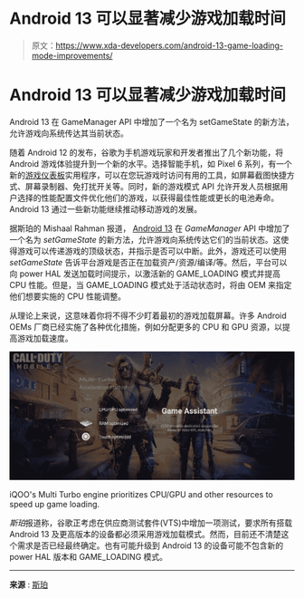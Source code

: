 # Android 13 可以显著减少游戏加载时间

> 原文：<https://www.xda-developers.com/android-13-game-loading-mode-improvements/>

# Android 13 可以显著减少游戏加载时间

Android 13 在 GameManager API 中增加了一个名为 setGameState 的新方法，允许游戏向系统传达其当前状态。

随着 Android 12 的发布，谷歌为手机游戏玩家和开发者推出了几个新功能，将 Android 游戏体验提升到一个新的水平。选择智能手机，如 Pixel 6 系列，有一个新的[游戏仪表板](https://www.xda-developers.com/android-12-game-dashboard-gaming-mode-apis/)实用程序，可以在您玩游戏时访问有用的工具，如屏幕截图快捷方式、屏幕录制器、免打扰开关等。同时，新的游戏模式 API 允许开发人员根据用户选择的性能配置文件优化他们的游戏，以获得最佳性能或更长的电池寿命。Android 13 通过一些新功能继续推动移动游戏的发展。

据斯珀的 Mishaal Rahman 报道， [Android 13](https://www.xda-developers.com/tag/android13/) 在 *GameManager* API 中增加了一个名为 *setGameState* 的新方法，允许游戏向系统传达它们的当前状态。这使得游戏可以传递游戏的顶级状态，并指示是否可以中断。此外，游戏还可以使用 *setGameState* 告诉平台游戏是否正在加载资产/资源/编译/等。然后，平台可以向 power HAL 发送加载时间提示，以激活新的 GAME_LOADING 模式并提高 CPU 性能。但是，当 GAME_LOADING 模式处于活动状态时，将由 OEM 来指定他们想要实施的 CPU 性能调整。

从理论上来说，这意味着你将不得不少盯着最初的游戏加载屏幕。许多 Android OEMs 厂商已经实施了各种优化措施，例如分配更多的 CPU 和 GPU 资源，以提高游戏加载速度。

 <picture>![Call of Duty Mobile loading screen with Multi Turbo engine running ](img/cc32213a957d8e8c219f8227023d7caf.png)</picture> 

iQOO's Multi Turbo engine prioritizes CPU/GPU and other resources to speed up game loading.

*斯珀*报道称，谷歌正考虑在供应商测试套件(VTS)中增加一项测试，要求所有搭载 Android 13 及更高版本的设备都必须采用游戏加载模式。然而，目前还不清楚这个需求是否已经最终确定。也有可能升级到 Android 13 的设备可能不包含新的 power HAL 版本和 GAME_LOADING 模式。

* * *

**来源** : [斯珀](https://blog.esper.io/android-13-deep-dive/#loading_time_improvements)